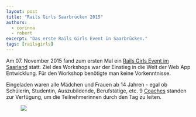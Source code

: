 ```yaml
---
layout: post
title: "Rails Girls Saarbrücken 2015"
authors:
  - corinna
  - robert
excerpt: "Das erste Rails Girls Event in Saarbrücken."
tags: [railsgirls]
---
```


Am 07. November 2015 fand zum ersten Mal ein [Rails Girls Event im Saarland](http://railsgirlssb.de) statt.
Ziel des Workshops war der Einstieg in die Welt der Web App Entwicklung.
Für den Workshop benötigte man keine Vorkenntnisse.

Eingeladen waren alle Mädchen und Frauen ab 14 Jahren - egal ob Schülerin, Studentin, Auszubildende, Berufstätige, etc.
9 [Coaches](http://railsgirlssb.de/#team) standen zur Verfügung, um die Teilnehmerinnen durch den Tag zu leiten.

<figure>
  <img src="/images/rails-girls-saarbruecken-2015.jpg">
</figure>
